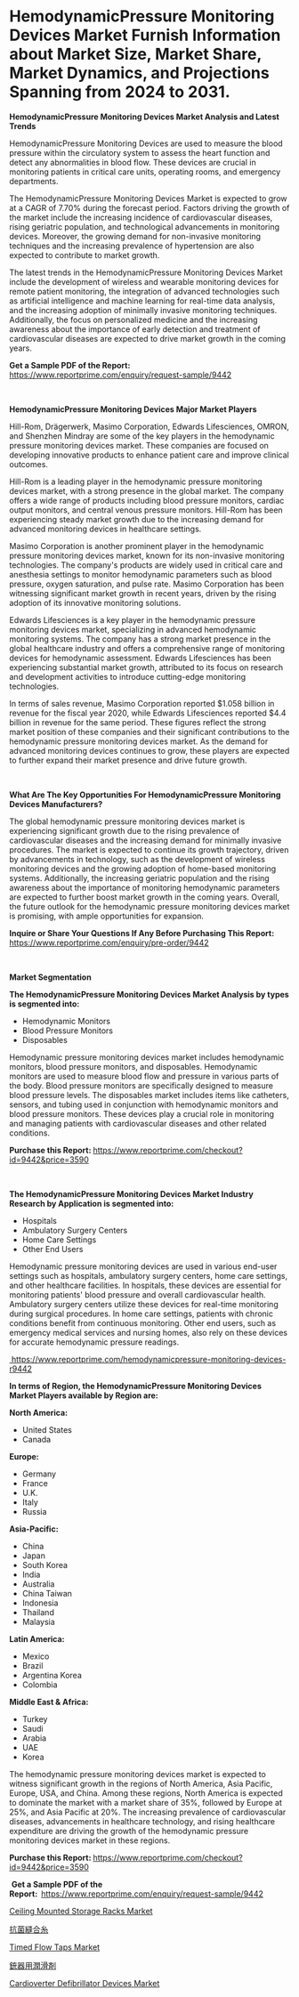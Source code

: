 <p><h1>HemodynamicPressure Monitoring Devices Market Furnish Information about Market Size, Market Share, Market Dynamics, and Projections Spanning from 2024 to 2031.</h1></p><p><strong>HemodynamicPressure Monitoring Devices Market Analysis and Latest Trends</strong></p>
<p><p>HemodynamicPressure Monitoring Devices are used to measure the blood pressure within the circulatory system to assess the heart function and detect any abnormalities in blood flow. These devices are crucial in monitoring patients in critical care units, operating rooms, and emergency departments.</p><p>The HemodynamicPressure Monitoring Devices Market is expected to grow at a CAGR of 7.70% during the forecast period. Factors driving the growth of the market include the increasing incidence of cardiovascular diseases, rising geriatric population, and technological advancements in monitoring devices. Moreover, the growing demand for non-invasive monitoring techniques and the increasing prevalence of hypertension are also expected to contribute to market growth.</p><p>The latest trends in the HemodynamicPressure Monitoring Devices Market include the development of wireless and wearable monitoring devices for remote patient monitoring, the integration of advanced technologies such as artificial intelligence and machine learning for real-time data analysis, and the increasing adoption of minimally invasive monitoring techniques. Additionally, the focus on personalized medicine and the increasing awareness about the importance of early detection and treatment of cardiovascular diseases are expected to drive market growth in the coming years.</p></p>
<p><strong>Get a Sample PDF of the Report:&nbsp;</strong> <a href="https://www.reportprime.com/enquiry/request-sample/9442">https://www.reportprime.com/enquiry/request-sample/9442</a></p>
<p>&nbsp;</p>
<p><strong>HemodynamicPressure Monitoring Devices Major Market Players</strong></p>
<p><p>Hill-Rom, Drägerwerk, Masimo Corporation, Edwards Lifesciences, OMRON, and Shenzhen Mindray are some of the key players in the hemodynamic pressure monitoring devices market. These companies are focused on developing innovative products to enhance patient care and improve clinical outcomes.</p><p>Hill-Rom is a leading player in the hemodynamic pressure monitoring devices market, with a strong presence in the global market. The company offers a wide range of products including blood pressure monitors, cardiac output monitors, and central venous pressure monitors. Hill-Rom has been experiencing steady market growth due to the increasing demand for advanced monitoring devices in healthcare settings.</p><p>Masimo Corporation is another prominent player in the hemodynamic pressure monitoring devices market, known for its non-invasive monitoring technologies. The company's products are widely used in critical care and anesthesia settings to monitor hemodynamic parameters such as blood pressure, oxygen saturation, and pulse rate. Masimo Corporation has been witnessing significant market growth in recent years, driven by the rising adoption of its innovative monitoring solutions.</p><p>Edwards Lifesciences is a key player in the hemodynamic pressure monitoring devices market, specializing in advanced hemodynamic monitoring systems. The company has a strong market presence in the global healthcare industry and offers a comprehensive range of monitoring devices for hemodynamic assessment. Edwards Lifesciences has been experiencing substantial market growth, attributed to its focus on research and development activities to introduce cutting-edge monitoring technologies.</p><p>In terms of sales revenue, Masimo Corporation reported $1.058 billion in revenue for the fiscal year 2020, while Edwards Lifesciences reported $4.4 billion in revenue for the same period. These figures reflect the strong market position of these companies and their significant contributions to the hemodynamic pressure monitoring devices market. As the demand for advanced monitoring devices continues to grow, these players are expected to further expand their market presence and drive future growth.</p></p>
<p>&nbsp;</p>
<p><strong>What Are The Key Opportunities For HemodynamicPressure Monitoring Devices Manufacturers?</strong></p>
<p><p>The global hemodynamic pressure monitoring devices market is experiencing significant growth due to the rising prevalence of cardiovascular diseases and the increasing demand for minimally invasive procedures. The market is expected to continue its growth trajectory, driven by advancements in technology, such as the development of wireless monitoring devices and the growing adoption of home-based monitoring systems. Additionally, the increasing geriatric population and the rising awareness about the importance of monitoring hemodynamic parameters are expected to further boost market growth in the coming years. Overall, the future outlook for the hemodynamic pressure monitoring devices market is promising, with ample opportunities for expansion.</p></p>
<p><strong>Inquire or Share Your Questions If Any Before Purchasing This Report:</strong> <a href="https://www.reportprime.com/enquiry/pre-order/9442">https://www.reportprime.com/enquiry/pre-order/9442</a></p>
<p>&nbsp;</p>
<p><strong>Market Segmentation</strong></p>
<p><strong>The HemodynamicPressure Monitoring Devices Market Analysis by types is segmented into:</strong></p>
<p><ul><li>Hemodynamic Monitors</li><li>Blood Pressure Monitors</li><li>Disposables</li></ul></p>
<p><p>Hemodynamic pressure monitoring devices market includes hemodynamic monitors, blood pressure monitors, and disposables. Hemodynamic monitors are used to measure blood flow and pressure in various parts of the body. Blood pressure monitors are specifically designed to measure blood pressure levels. The disposables market includes items like catheters, sensors, and tubing used in conjunction with hemodynamic monitors and blood pressure monitors. These devices play a crucial role in monitoring and managing patients with cardiovascular diseases and other related conditions.</p></p>
<p><strong>Purchase this Report:&nbsp;</strong><a href="https://www.reportprime.com/checkout?id=9442&price=3590">https://www.reportprime.com/checkout?id=9442&price=3590</a></p>
<p>&nbsp;</p>
<p><strong>The HemodynamicPressure Monitoring Devices Market Industry Research by Application is segmented into:</strong></p>
<p><ul><li>Hospitals</li><li>Ambulatory Surgery Centers</li><li>Home Care Settings</li><li>Other End Users</li></ul></p>
<p><p>Hemodynamic pressure monitoring devices are used in various end-user settings such as hospitals, ambulatory surgery centers, home care settings, and other healthcare facilities. In hospitals, these devices are essential for monitoring patients' blood pressure and overall cardiovascular health. Ambulatory surgery centers utilize these devices for real-time monitoring during surgical procedures. In home care settings, patients with chronic conditions benefit from continuous monitoring. Other end users, such as emergency medical services and nursing homes, also rely on these devices for accurate hemodynamic pressure readings.</p></p>
<p><a href="https://www.reportprime.com/hemodynamicpressure-monitoring-devices-r9442">&nbsp;https://www.reportprime.com/hemodynamicpressure-monitoring-devices-r9442</a></p>
<p><strong>In terms of Region, the HemodynamicPressure Monitoring Devices Market Players available by Region are:</strong></p>
<p>
    <p> <strong> North America: </strong>
        <ul>
            <li>United States</li>
            <li>Canada</li>
        </ul>
        </p> 
    <p> <strong> Europe: </strong>
        <ul>
            <li>Germany</li>
            <li>France</li>
            <li>U.K.</li>
            <li>Italy</li>
            <li>Russia</li>
        </ul>
        </p> 
    <p> <strong> Asia-Pacific: </strong>
        <ul>
            <li>China</li>
            <li>Japan</li>
            <li>South Korea</li>
            <li>India</li>
            <li>Australia</li>
            <li>China Taiwan</li>
            <li>Indonesia</li>
            <li>Thailand</li>
            <li>Malaysia</li>
        </ul>
        </p> 
    <p> <strong> Latin America: </strong>
        <ul>
            <li>Mexico</li>
            <li>Brazil</li>
            <li>Argentina Korea</li>
            <li>Colombia</li>
        </ul>
        </p> 
    <p> <strong> Middle East & Africa: </strong>
        <ul>
            <li>Turkey</li>
            <li>Saudi</li>
            <li>Arabia</li>
            <li>UAE</li>
            <li>Korea</li>
        </ul>
    </p>
    </p>
<p><p>The hemodynamic pressure monitoring devices market is expected to witness significant growth in the regions of North America, Asia Pacific, Europe, USA, and China. Among these regions, North America is expected to dominate the market with a market share of 35%, followed by Europe at 25%, and Asia Pacific at 20%. The increasing prevalence of cardiovascular diseases, advancements in healthcare technology, and rising healthcare expenditure are driving the growth of the hemodynamic pressure monitoring devices market in these regions.</p></p>
<p><strong>Purchase this Report: </strong><a href="https://www.reportprime.com/checkout?id=9442&price=3590">https://www.reportprime.com/checkout?id=9442&price=3590</a></p>
<p>&nbsp;<strong>Get a Sample PDF of the Report:&nbsp;&nbsp;</strong><a href="https://www.reportprime.com/enquiry/request-sample/9442">https://www.reportprime.com/enquiry/request-sample/9442</a></p>
<p><strong></strong></p>
<p><p><a href="https://issuu.com/reportprime-2/docs/ceiling-mounted-storage-racks-market-size-2030.ppt">Ceiling Mounted Storage Racks Market</a></p><p><a href="https://github.com/klon646/Market-Research-Report-List-1/blob/main/559818278451.md">抗菌縫合糸</a></p><p><a href="https://issuu.com/reportprime-2/docs/timed-flow-taps-market-size-2030.pptx">Timed Flow Taps Market</a></p><p><a href="https://github.com/EstaSprer20231/Market-Research-Report-List-1/blob/main/580428178450.md">銃器用潤滑剤</a></p><p><a href="https://github.com/EveKerluke2023/Market-Research-Report-List-1/blob/main/cardioverter-defibrillator-devices-market.md">Cardioverter Defibrillator Devices Market</a></p></p>